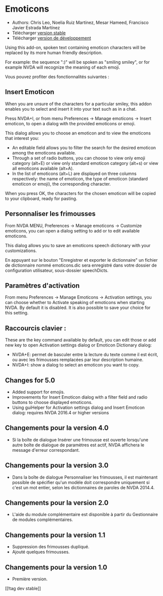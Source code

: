 # Emoticons #

* Authors: Chris Leo, Noelia Ruiz Martínez, Mesar Hameed, Francisco Javier
  Estrada Martínez
* Télécharger [version stable][1]
* Télécharger [version de développement][2]

Using this add-on, spoken text containing emoticon characters will be
replaced by its more human friendly description.

For example: the sequence ":)" will be spoken as "smiling smiley", or for
example NVDA will recognize the meaning of each emoji.

Vous pouvez profiter des fonctionnalités suivantes :

## Insert Emoticon ##

When you are unsure of the characters for a particular smiley, this addon
enables you to select and insert it into your text such as in a chat.

Press NVDA+I, or from menu Preferences -> Manage emoticons -> Insert emoticon, to open a dialog with the provided emoticons or emoji.

This dialog allows you to choose an emoticon and to view the emoticons that
interest you:

*	An editable field allows you to filter the search for the desired emoticon
  among the emoticons available.
*	Through a set of radio buttons, you can choose to view    only emoji category (alt+E) or view only standard emoticon category (alt+s) or view all emoticons available (alt+A).
*	In the list of emoticons (alt+L) are displayed  on three columns respectively: the name of emoticon, the type of emoticon (standard emoticon or emoji), the  corresponding character.

When you press OK, the characters for the chosen emoticon will be copied to
your clipboard, ready for pasting.

## Personnaliser les frimousses ##

From NVDA MENU, Preferences -> Manage emoticons -> Customize emoticons, you can open a dialog setting to add or to edit available emoticons.

This dialog allows you to save an emoticons speech dictionary with your
customizations.

En appuyant sur le bouton "Enregistrer et exporter le dictionnaire" un
fichier de dictionnaire nommé emoticons.dic sera enregistré dans votre
dossier de configuration utilisateur, sous-dossier speechDicts.

## Paramètres d'activation ##

From menu Preferences -> Manage Emoticons -> Activation settings, you can choose whether to Activate speaking of emoticons when starting NVDA. By default it is disabled.
It is also possible to save your choice for this setting.

## Raccourcis clavier : ##

These are the key command available by default, you can edit those or add
new key to open Activation settings dialog or Emoticon Dictionary dialog:

* NVDA+E: permet de basculer entre la lecture du texte comme il est écrit,
  ou avec les frimousses remplacées par leur description humaine.
* NVDA+I: show a dialog to select an emoticon you want to copy.


## Changes for 5.0 ##

* Added support for emojis.
* Improvements for Insert Emoticon dialog with a filter field and radio
  buttons to choose displayed emoticons.
* Using guiHelper for Activation settings dialog and Insert Emoticon dialog:
  requires NVDA 2016.4 or higher versions

## Changements pour la version 4.0 ##

* Si la boîte de dialogue Insérer une frimousse est ouverte lorsqu'une autre
  boîte de dialogue de paramètres est actif, NVDA affichera le message
  d'erreur correspondant.


## Changements pour la version 3.0 ##

* Dans la boîte de dialogue Personnaliser les frimousses, il est maintenant
  possible de spécifier qu'un modèle doit correspondre uniquement si c'est
  un mot entier, selon les dictionnaires de paroles de NVDA 2014.4.


## Changements pour la version 2.0 ##

* L'aide du module complémentaire est disponible à partir du Gestionnaire de
  modules complémentaires.


## Changements pour la version 1.1 ##

* Suppression des frimousses dupliqué.
* Ajouté quelques frimousses.

## Changements pour la version 1.0 ##

* Première version.

[[!tag dev stable]]

[1]: http://addons.nvda-project.org/files/get.php?file=emo

[2]: http://addons.nvda-project.org/files/get.php?file=emo-dev
